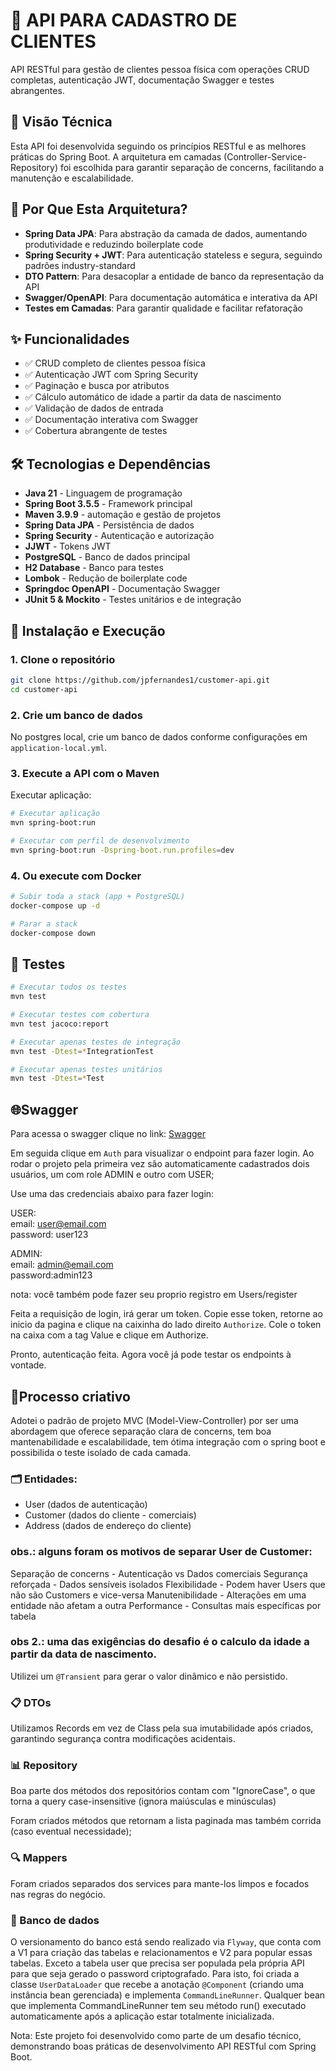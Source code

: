 # 📡 API PARA CADASTRO DE CLIENTES

API RESTful para gestão de clientes pessoa física com operações CRUD completas, autenticação JWT, documentação Swagger e testes abrangentes.

## 🧠 Visão Técnica
Esta API foi desenvolvida seguindo os princípios RESTful e as melhores práticas do Spring Boot. A arquitetura em camadas (Controller-Service-Repository) foi escolhida para garantir separação de concerns, facilitando a manutenção e escalabilidade.

## 🤔 Por Que Esta Arquitetura?
- **Spring Data JPA**: Para abstração da camada de dados, aumentando produtividade e reduzindo boilerplate code
- **Spring Security + JWT**: Para autenticação stateless e segura, seguindo padrões industry-standard
- **DTO Pattern**: Para desacoplar a entidade de banco da representação da API
- **Swagger/OpenAPI**: Para documentação automática e interativa da API
- **Testes em Camadas**: Para garantir qualidade e facilitar refatoração

## ✨ Funcionalidades
- ✅ CRUD completo de clientes pessoa física
- ✅ Autenticação JWT com Spring Security
- ✅ Paginação e busca por atributos
- ✅ Cálculo automático de idade a partir da data de nascimento
- ✅ Validação de dados de entrada
- ✅ Documentação interativa com Swagger
- ✅ Cobertura abrangente de testes

## 🛠 Tecnologias e Dependências
- **Java 21** - Linguagem de programação
- **Spring Boot 3.5.5** - Framework principal
- **Maven 3.9.9**  - automação e gestão de projetos
- **Spring Data JPA** - Persistência de dados
- **Spring Security** - Autenticação e autorização
- **JJWT** - Tokens JWT
- **PostgreSQL** - Banco de dados principal
- **H2 Database** - Banco para testes
- **Lombok** - Redução de boilerplate code
- **Springdoc OpenAPI** - Documentação Swagger
- **JUnit 5 & Mockito** - Testes unitários e de integração


## 🚀 Instalação e Execução

### 1. Clone o repositório
```bash
git clone https://github.com/jpfernandes1/customer-api.git
cd customer-api
```
### 2. Crie um banco de dados

No postgres local, crie um banco de dados conforme configurações em `application-local.yml`.


### 3. Execute a API com o Maven

Executar aplicação:

```bash
# Executar aplicação
mvn spring-boot:run

# Executar com perfil de desenvolvimento
mvn spring-boot:run -Dspring-boot.run.profiles=dev
```
### 4. Ou execute com Docker

```bash
# Subir toda a stack (app + PostgreSQL)
docker-compose up -d

# Parar a stack
docker-compose down
```

## 🧪 Testes
```bash
# Executar todos os testes
mvn test

# Executar testes com cobertura
mvn test jacoco:report

# Executar apenas testes de integração
mvn test -Dtest=*IntegrationTest

# Executar apenas testes unitários
mvn test -Dtest=*Test
```

## 🌐Swagger
Para acessa o swagger clique no link:
[Swagger](http://localhost:8080/swagger-ui/index.html#)

Em seguida clique em `Auth` para visualizar o endpoint para fazer login.
Ao rodar o projeto pela primeira vez são automaticamente cadastrados
dois usuários, um com role ADMIN e outro com USER;

Use uma das credenciais abaixo para fazer login:

USER:  
email: user@email.com  
password: user123

ADMIN:  
email: admin@email.com  
password:admin123

nota: você também pode fazer seu proprio registro em Users/register

Feita a requisição de login, irá gerar um token.
Copie esse token, retorne ao inicio da pagina e clique na caixinha do
lado direito `Authorize`. Cole o token na caixa com a tag Value e clique em
Authorize.

Pronto, autenticação feita. Agora você já pode testar os endpoints à vontade.

## 🎨Processo criativo

Adotei o padrão de projeto MVC (Model-View-Controller) por ser uma abordagem 
que oferece separação clara de concerns, tem boa mantenabilidade e
escalabilidade, tem ótima integração com o spring boot e possibilida o teste isolado de cada camada.

### 🗂️ Entidades: 

* User (dados de autenticação)
* Customer (dados do cliente - comerciais)
* Address (dados de endereço do cliente)


### obs.: alguns foram os motivos de separar User de Customer:

Separação de concerns - Autenticação vs Dados comerciais
Segurança reforçada - Dados sensíveis isolados
Flexibilidade - Podem haver Users que não são Customers e vice-versa
Manutenibilidade - Alterações em uma entidade não afetam a outra
Performance - Consultas mais específicas por tabela

### obs 2.: uma das exigências do desafio é o calculo da idade a partir da data de nascimento.
Utilizei um `@Transient` para gerar o valor dinâmico e não persistido.

### 📋 DTOs

Utilizamos Records em vez de Class pela sua imutabilidade após criados,
garantindo segurança contra modificações acidentais.


### 📊 Repository

Boa parte dos métodos dos repositórios contam com "IgnoreCase", o que 
torna a query case-insensitive (ignora maiúsculas e minúsculas)

Foram criados métodos que retornam a lista paginada mas também corrida (caso eventual necessidade);

### 🔍 Mappers

Foram criados separados dos services para mante-los limpos e focados nas regras do negócio.

### 📖 Banco de dados

O versionamento do banco está sendo realizado via `Flyway`, que conta com a V1
para criação das tabelas e relacionamentos e V2 para popular essas tabelas.
Exceto a tabela user que precisa ser populada pela própria API para que seja
gerado o password criptografado. Para isto, foi criada a classe `UserDataLoader`
que recebe a anotação `@Component` (criando uma instância bean gerenciada) 
e implementa `CommandLineRunner`.
Qualquer bean que implementa CommandLineRunner tem seu método run() 
executado automaticamente após a aplicação estar totalmente inicializada.



Nota: Este projeto foi desenvolvido como parte de um desafio técnico, 
demonstrando boas práticas de desenvolvimento API RESTful com Spring Boot.
